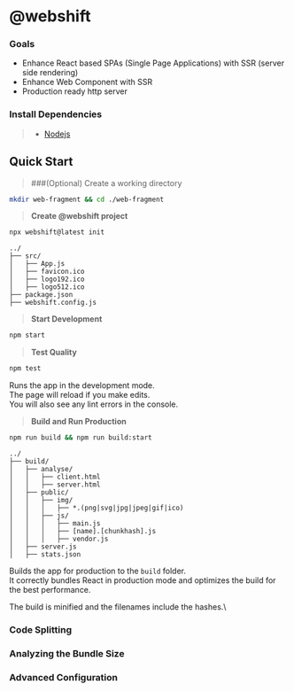 # @webshift

### Goals
* Enhance React based SPAs (Single Page Applications) with SSR (server side rendering)
* Enhance Web Component with SSR
* Production ready http server

### Install Dependencies

> * [Nodejs](https://nodejs.org/en/download/)

## Quick Start

> ###(Optional) Create a working directory
```bash
mkdir web-fragment && cd ./web-fragment
```

> **Create @webshift project**

```bash
npx webshift@latest init
```

```text
../
├── src/
│   ├── App.js
│   ├── favicon.ico
│   ├── logo192.ico
│   ├── logo512.ico
├── package.json
├── webshift.config.js
```

> **Start Development**

```bash
npm start
```

> **Test Quality**

```bash
npm test
```


Runs the app in the development mode.\
The page will reload if you make edits.\
You will also see any lint errors in the console.

> **Build and Run Production**

```bash 
npm run build && npm run build:start
```

```text
../
├── build/
│   ├── analyse/
│   │   ├── client.html
│   │   ├── server.html
│   ├── public/
│   │   ├── img/
│   │   │   ├── *.(png|svg|jpg|jpeg|gif|ico)
│   │   ├── js/
│   │   │   ├── main.js
│   │   │   ├── [name].[chunkhash].js
│   │   │   ├── vendor.js
│   ├── server.js
│   ├── stats.json
```

Builds the app for production to the `build` folder.\
It correctly bundles React in production mode and optimizes the build for the best performance.

The build is minified and the filenames include the hashes.\

### Code Splitting

### Analyzing the Bundle Size

### Advanced Configuration



